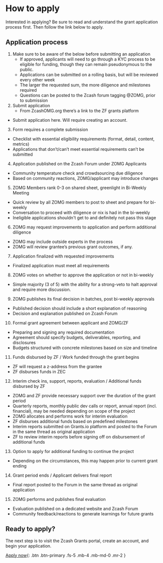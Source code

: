 # How to apply

Interested in applying? Be sure to read and understand the grant application process first. Then follow the link below to apply.

## Application process

1. Make sure to be aware of the below before submitting an application
   * If approved, applicants will need to go through a KYC process to be eligible for funding, though they can remain pseudonymous to the public. 
   * Applications can be submitted on a rolling basis, but will be reviewed every other week
   * The larger the requested sum, the more diligence and milestones required 
   * Questions can be posted to the Zcash forum tagging @ZOMG, prior to submission
2. Submit application 
   * From ZcashOMG.org there’s a link to the ZF grants platform
* Submit application here. Will require creating an account. 
3. Form requires a complete submission 
* Checklist with essential eligibility requirements (format, detail, content, metrics)
* Applications that don’t/can’t meet essential requirements can’t be submitted
4. Application published on the Zcash Forum under ZOMG Applicants
* Community temperature check and crowdsourcing due diligence
* Based on community reactions, ZOMG/applicant may introduce changes
5. ZOMG Members rank 0-3 on shared sheet, greenlight in Bi-Weekly Meeting
* Quick review by all ZOMG members to post to sheet and prepare for bi-weekly
* Conversation to proceed with diligence or nix is had in the bi-weekly
* Ineligible applications shouldn't get to and definitely not pass this stage
6. ZOMG may request improvements to application and perform additional diligence
* ZOMG may include outside experts in the process
* ZOMG will review grantee’s previous grant outcomes, if any.
7. Application finalized with requested improvements
* Finalized application must meet all requirements 
8. ZOMG votes on whether to approve the application or not in bi-weekly
* Simple majority (3 of 5) with the ability for a strong-veto to halt approval and require more discussion.
9. ZOMG publishes its final decision in batches, post bi-weekly approvals
* Published decision should include a short explanation of reasoning
* Decision and explanation published on Zcash Forum
10. Formal grant agreement between applicant and ZOMG/ZF
* Preparing and signing any required documentation
* Agreement should specify budgets, deliverables, reporting, and disclosures
* Budgets structured with concrete milestones based on size and timeline
11. Funds disbursed by ZF / Work funded through the grant begins
   * ZF will request a z-address from the grantee
   * ZF disburses funds in ZEC
12. Interim check ins, support, reports, evaluation / Additional funds disbursed by ZF
* ZOMG and ZF provide necessary support over the duration of the grant period
* Quarterly reports, monthly public dev calls or report, annual report (incl. financial), may be needed depending on scope of the project
* ZOMG allocates and performs work for interim evaluation
* ZF disburses additional funds based on predefined milestones
* Interim reports submitted on Grants.io platform and posted to the Forum in the same thread as original application 
* ZF to review interim reports before signing off on disbursement of additional funds
13. Option to apply for additional funding to continue the project
* Depending on the circumstances, this may happen prior to current grant ending
14. Grant period ends / Applicant delivers final report
* Final report posted to the Forum in the same thread as original application 
15. ZOMG performs and publishes final evaluation
* Evaluation published on a dedicated website and Zcash Forum
* Community feedback/reactions to generate learnings for future grants

## Ready to apply?

The next step is to visit the Zcash Grants portal, create an account, and begin your application.  

[Apply now](https://grants.zfnd.org/create-request){: .btn .btn-primary .fs-5 .mb-4 .mb-md-0 .mr-2 }